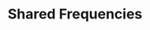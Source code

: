 ---
title: Shared Frequencies
logo: sharedfrequencies.png
stream_url:
- [station, https://sharedfrequencies.out.airtime.pro/sharedfrequencies_a, online]
description: "Shared Frequencies is a collaborative, independent, online radio station. We are accessible to artists, labels, collectives, and cultural partners within Austin, Texas, and worldwide."
support: 
url: "https://sharedfrequencies.live/"
location: Austin, US
play_time: tba?
recommended:
---